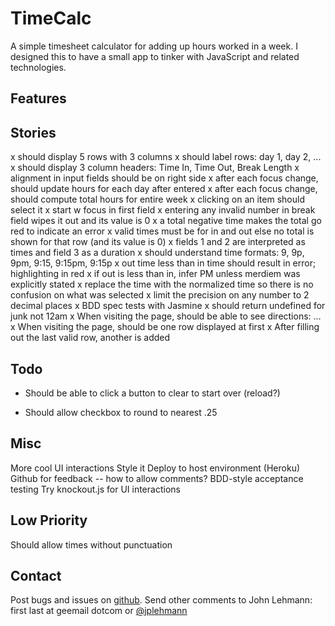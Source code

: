 TimeCalc
========
A simple timesheet calculator for adding up hours worked in a week.  I designed this to have a small app to tinker with JavaScript and related technologies.


Features
--------



Stories
-------
x should display 5 rows with 3 columns
x should label rows: day 1, day 2, ...
x should display 3 column headers: Time In, Time Out, Break Length
x alignment in input fields should be on right side
x after each focus change, should update hours for each day after entered
x after each focus change, should compute total hours for entire week
x clicking on an item should select it
x start w focus in first field
x entering any invalid number in break field wipes it out and its value is 0
x a total negative time makes the total go red to indicate an error
x valid times must be for in and out else no total is shown for that row (and its value is 0)
x fields 1 and 2 are interpreted as times and field 3 as a duration
x should understand time formats: 9, 9p, 9pm, 9:15, 9:15pm, 9:15p
x out time less than in time should result in error; highlighting in red
x if out is less than in, infer PM unless merdiem was explicitly stated
x replace the time with the normalized time so there is no confusion on what was selected
x limit the precision on any number to 2 decimal places
x BDD spec tests with Jasmine
x should return undefined for junk not 12am
x When visiting the page, should be able to see directions: …
x When visiting the page, should be one row displayed at first
x After filling out the last valid row, another is added


Todo
----
* Should be able to click a button to clear to start over (reload?)

* Should allow checkbox to round to nearest .25

Misc
----
More cool UI interactions
Style it
Deploy to host environment (Heroku)
Github for feedback -- how to allow comments?
BDD-style acceptance testing
Try knockout.js for UI interactions


Low Priority
------------
Should allow times without punctuation


Contact
-------
Post bugs and issues on [github].  Send other comments to John Lehmann:
first last at geemail dotcom or [@jplehmann]

[@jplehmann]: www.twitter.com/jplehmann
[github]: https://github.com/jplehmann/coursera/issues
